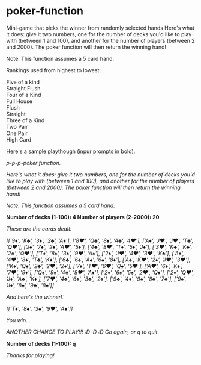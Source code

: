 # poker-function

Mini-game that picks the winner from randomly selected hands
Here's what it does: give it two numbers, one for the number of decks you'd like to play with (between 1 and 100), and another
for the number of players (between 2 and 2000). The poker function will then return the winning hand!

Note: This function assumes a 5 card hand.

Rankings used from highest to lowest:

Five of a kind <br>
Straight Flush <br>
Four of a Kind <br>
Full House <br>
Flush <br>
Straight <br>
Three of a Kind <br>
Two Pair <br> 
One Pair <br>
High Card

Here's a sample playthough (inpur prompts in bold):

*p-p-p-poker function.*

*Here's what it does: give it two numbers, one for the number of
decks you'd like to play with (between 1 and 100), and another
for the number of players (between 2 and 2000). The poker function
will then return the winning hand!*

*Note: This function assumes a 5 card hand.*

**Number of decks (1-100): 4
Number of players (2-2000): 20**

*These are the cards dealt:* 

 *[['9♦', 'K♣', '3♦', '2♣', 'A♦'], ['8♥', 'Q♣', '8♠', 'A♣', '4♥'], ['A♦', 'J♥', 'J♥', 'T♣', 'Q♥'], ['J♠', '7♠', '2♠', 'A♥', '5♦'], ['4♣', '8♥', 'T♦', '5♦', 'J♠'], ['3♥', 'K♣', 'K♣', '2♣', 'Q♥'], ['T♦', '8♠', '3♠', '9♥', 'A♠'], ['2♠', 'J♥', '4♥', '3♥', 'K♣'], ['A♠', '4♥', '8♦', 'T♣', 'K♦'], ['6♣', '6♠', 'A♠', '6♠', '8♦'], ['A♠', 'K♥', '2♦', 'J♥', '3♥'], ['K♦', 'Q♠', '2♣', '2♥', '2♦'], ['7♦', 'T♥', '6♥', 'Q♠', '5♥'], ['A♥', '6♦', 'K♦', '7♥', '9♦'], ['Q♠', '9♠', '4♣', '8♥', 'A♦'], ['2♦', '6♠', '5♠', '2♥', 'Q♦'], ['2♦', 'Q♥', 'J♦', 'A♣', 'K♦'], ['7♥', '4♣', '6♠', '3♣', '2♠'], ['9♣', '4♦', '9♠', '8♣', '7♣'], ['9♠', 'J♦', '8♠', '9♣', '8♠']]* 

*And here's the winner!:* 

 *[['T♦', '8♠', '3♠', '9♥', 'A♠']]* 
 
*You win...*

*ANOTHER CHANCE TO PLAY!!! :D :D :D 
 Go again, or q to quit.*

**Number of decks (1-100): q**

 *Thanks for playing!*
